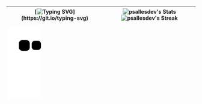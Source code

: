 | [![Typing SVG](https://readme-typing-svg.demolab.com?font=Iosevka&size=49&duration=1000&color=E6EDF3&vCenter=true&multiline=true&repeat=false&width=1000&height=1000&separator=%3C&lines=fn+main()%3C%7B%3C%E3%85%A4%E3%85%A4println!(%22Welcome...%22);%3C%7D)](https://git.io/typing-svg) | ![psallesdev's Stats](https://github-readme-stats.vercel.app/api?username=psallesdev&theme=nord&show_icons=true&hide_border=true&count_private=true) ![psallesdev's Streak](https://github-readme-streak-stats.herokuapp.com/?user=psallesdev&theme=nord&hide_border=true) |
|--|--|

![snake gif](https://github.com/PSalleSDev/PSalleSDev/blob/output/github-contribution-grid-snake.svg)
